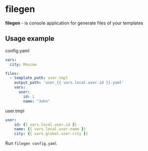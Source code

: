 # filegen

**filegen** - is console application for generate files of your templates

## Usage example

config.yaml
```yaml
vars:
  city: Moscow

files:
  - template_path: user.tmpl
    output_path: 'user_{{ vars.local.user.id }}.yaml'
    vars:
      user:
        id: 1
        name: "John"
```

user.tmpl
```yaml
user:
    id: {{ vars.local.user.id }}
    name: {{ vars.local.user.name }}
    city: {{ vars.global.user.city }}
```

Run `filegen config.yaml`
